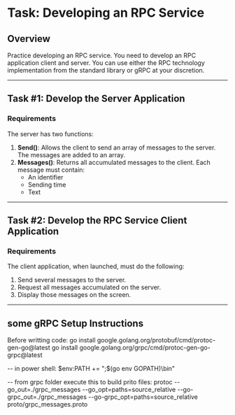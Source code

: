 # Task: Developing an RPC Service

## Overview
Practice developing an RPC service. You need to develop an RPC application client and server. You can use either the RPC technology implementation from the standard library or gRPC at your discretion.

---

## Task #1: Develop the Server Application

### Requirements
The server has two functions:

1. **Send()**: Allows the client to send an array of messages to the server. The messages are added to an array.
2. **Messages()**: Returns all accumulated messages to the client. Each message must contain:
   - An identifier
   - Sending time
   - Text

---

## Task #2: Develop the RPC Service Client Application

### Requirements
The client application, when launched, must do the following:
1. Send several messages to the server.
2. Request all messages accumulated on the server.
3. Display those messages on the screen.

---

## some gRPC Setup Instructions

   Before writting code:
go install google.golang.org/protobuf/cmd/protoc-gen-go@latest
go install google.golang.org/grpc/cmd/protoc-gen-go-grpc@latest

 -- in power shell:
$env:PATH += ";$(go env GOPATH)\bin"

 -- from grpc folder execute this to build prito files:
protoc --go_out=./grpc_messages --go_opt=paths=source_relative   --go-grpc_out=./grpc_messages --go-grpc_opt=paths=source_relative   proto/grpc_messages.proto
















